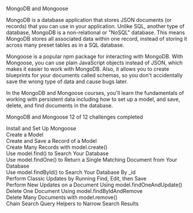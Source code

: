 MongoDB and Mongoose

MongoDB is a database application that stores JSON documents (or records) that you can use in your application. Unlike SQL, another type of database, MongoDB is a non-relational or "NoSQL" database. This means MongoDB stores all associated data within one record, instead of storing it across many preset tables as in a SQL database.

Mongoose is a popular npm package for interacting with MongoDB. With Mongoose, you can use plain JavaScript objects instead of JSON, which makes it easier to work with MongoDB. Also, it allows you to create blueprints for your documents called schemas, so you don't accidentally save the wrong type of data and cause bugs later.

In the MongoDB and Mongoose courses, you'll learn the fundamentals of working with persistent data including how to set up a model, and save, delete, and find documents in the database.


MongoDB and Mongoose   12 of 12 challenges completed

Install and Set Up Mongoose  <br/>
Create a Model  <br/>
Create and Save a Record of a Model  <br/>
Create Many Records with model.create()  <br/>
Use model.find() to Search Your Database  <br/>
Use model.findOne() to Return a Single Matching Document from Your Database  <br/>
Use model.findById() to Search Your Database By _id  <br/>
Perform Classic Updates by Running Find, Edit, then Save  <br/>
Perform New Updates on a Document Using model.findOneAndUpdate()  <br/>
Delete One Document Using model.findByIdAndRemove  <br/>
Delete Many Documents with model.remove()  <br/>
Chain Search Query Helpers to Narrow Search Results  <br/>
